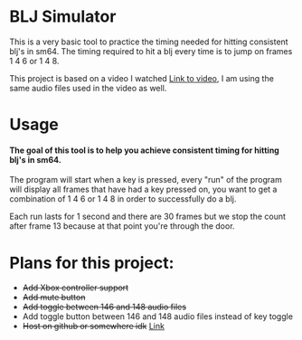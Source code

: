 # BLJ Simulator
This is a very basic tool to practice the timing needed for hitting consistent blj's in sm64. The timing required to hit a blj every time is to jump on frames 1 4 6 or 1 4 8.

This project is based on a video I watched [Link to video](https://www.youtube.com/watch?v=9bqxc33hzpU), I am using the same audio files used in the video as well.

# Usage
#### The goal of this tool is to help you achieve consistent timing for hitting blj's in sm64.

The program will start when a key is pressed, every "run" of the program will display all frames that have had a key pressed on, you want to get a combination of 1 4 6 or 1 4 8 in order to successfully do a blj.

Each run lasts for 1 second and there are 30 frames but we stop the count after frame 13 because at that point you're through the door.


# Plans for this project:
- ~~Add Xbox controller support~~
- ~~Add mute button~~
- ~~Add toggle between 146 and 148 audio files~~
- Add toggle button between 146 and 148 audio files instead of key toggle
- ~~Host on github or somewhere idk~~ [Link](https://kdiab.github.io/blj-simulator/)

